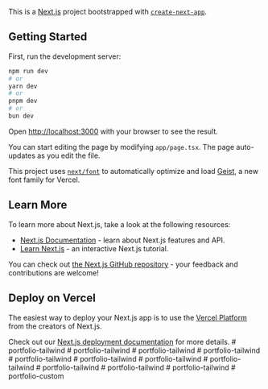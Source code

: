 This is a [Next.js](https://nextjs.org) project bootstrapped with [`create-next-app`](https://nextjs.org/docs/app/api-reference/cli/create-next-app).

## Getting Started

First, run the development server:

```bash
npm run dev
# or
yarn dev
# or
pnpm dev
# or
bun dev
```

Open [http://localhost:3000](http://localhost:3000) with your browser to see the result.

You can start editing the page by modifying `app/page.tsx`. The page auto-updates as you edit the file.

This project uses [`next/font`](https://nextjs.org/docs/app/building-your-application/optimizing/fonts) to automatically optimize and load [Geist](https://vercel.com/font), a new font family for Vercel.

## Learn More

To learn more about Next.js, take a look at the following resources:

- [Next.js Documentation](https://nextjs.org/docs) - learn about Next.js features and API.
- [Learn Next.js](https://nextjs.org/learn) - an interactive Next.js tutorial.

You can check out [the Next.js GitHub repository](https://github.com/vercel/next.js) - your feedback and contributions are welcome!

## Deploy on Vercel

The easiest way to deploy your Next.js app is to use the [Vercel Platform](https://vercel.com/new?utm_medium=default-template&filter=next.js&utm_source=create-next-app&utm_campaign=create-next-app-readme) from the creators of Next.js.

Check out our [Next.js deployment documentation](https://nextjs.org/docs/app/building-your-application/deploying) for more details.
#   p o r t f o l i o - t a i l w i n d  
 #   p o r t f o l i o - t a i l w i n d  
 #   p o r t f o l i o - t a i l w i n d  
 #   p o r t f o l i o - t a i l w i n d  
 #   p o r t f o l i o - t a i l w i n d  
 #   p o r t f o l i o - t a i l w i n d  
 #   p o r t f o l i o - t a i l w i n d  
 #   p o r t f o l i o - t a i l w i n d  
 #   p o r t f o l i o - t a i l w i n d  
 #   p o r t f o l i o - t a i l w i n d  
 #   p o r t f o l i o - t a i l w i n d  
 #   p o r t f o l i o - c u s t o m  
 